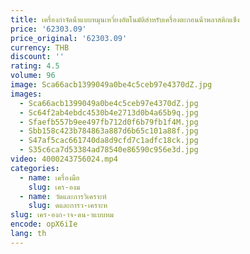 ```yaml
---
title: เครื่องกําจัดน้ําแบบหมุนเหวี่ยงอัตโนมัติสําหรับเครื่องตะกอนน้ําพลาสติกแข็ง
price: '62303.09'
price_original: '62303.09'
currency: THB
discount: ''
rating: 4.5
volume: 96
image: Sca66acb1399049a0be4c5ceb97e4370dZ.jpg
images:
  - Sca66acb1399049a0be4c5ceb97e4370dZ.jpg
  - Sc64f2ab4ebdc4530b4e2713d0b4a65b9q.jpg
  - Sfaefb557b9ee497fb712d0f6b79fb1f4M.jpg
  - Sbb158c423b784863a887d6b65c101a88f.jpg
  - S47af5cac661740da8d9cfd7c1adfc18ck.jpg
  - S35c6ca7d53384ad78540e86590c956e3d.jpg
video: 4000243756024.mp4
categories:
  - name: เครื่องมือ
    slug: เคร-องม
  - name: วัดและการวิเคราะห์
    slug: ดและการว-เคราะห
slug: เคร-องก-าจ-ดน-าแบบหม
encode: opX6iIe
lang: th
---
```

  